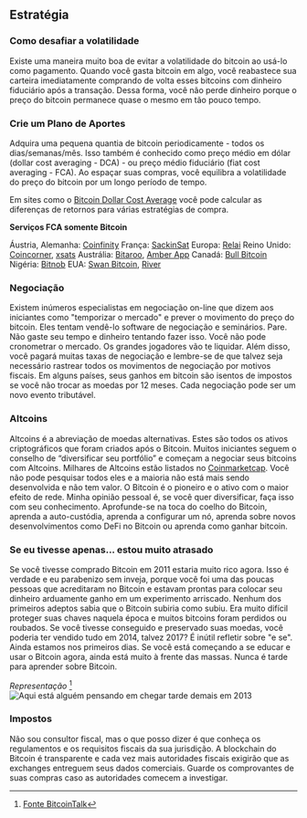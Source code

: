 ## Estratégia

### Como desafiar a volatilidade
Existe uma maneira muito boa de evitar a volatilidade do bitcoin ao usá-lo como pagamento. Quando você gasta bitcoin em algo, você reabastece sua carteira imediatamente comprando de volta esses bitcoins com dinheiro fiduciário após a transação. Dessa forma, você não perde dinheiro porque o preço do bitcoin permanece quase o mesmo em tão pouco tempo.

### Crie um Plano de Aportes
Adquira uma pequena quantia de bitcoin periodicamente - todos os dias/semanas/mês. Isso também é conhecido como preço médio em dólar (dollar cost averaging - DCA) - ou preço médio fiduciário (fiat cost averaging - FCA). Ao espaçar suas compras, você equilibra a volatilidade do preço do bitcoin por um longo período de tempo.

Em sites como o [Bitcoin Dollar Cost Average](https://www.bitcoindollarcostaverage.com/) você pode calcular as diferenças de retornos para várias estratégias de compra.

**Serviços FCA somente Bitcoin**

Áustria, Alemanha: [Coinfinity](https://coinfinity.co/sparplan/?ref=6716)
França: [SackinSat](https://www.stackinsat.com/)
Europa: [Relai](https://relai.ch/)
Reino Unido: [Coincorner](https://www.coincorner.com/), [xsats](https://xsats.com/)
Austrália: [Bitaroo](https://support.bitaroo.com.au/hc/en-au/articles/360042838874-Recurring-Buy-DCA-), [Amber App](https://amber.app/)
Canadá: [Bull Bitcoin](https://bullbitcoin.com/)
Nigéria: [Bitnob](https://bitnob.com/)
EUA: [Swan Bitcoin](https://www.swanbitcoin.com/), [River](https://river.com/)

### Negociação
Existem inúmeros especialistas em negociação on-line que dizem aos iniciantes como "temporizar o mercado" e prever o movimento do preço do bitcoin. Eles tentam vendê-lo software de negociação e seminários. Pare. Não gaste seu tempo e dinheiro tentando fazer isso. Você não pode cronometrar o mercado. Os grandes jogadores vão te liquidar. Além disso, você pagará muitas taxas de negociação e lembre-se de que talvez seja necessário rastrear todos os movimentos de negociação por motivos fiscais. Em alguns países, seus ganhos em bitcoin são isentos de impostos se você não trocar as moedas por 12 meses. Cada negociação pode ser um novo evento tributável.

### Altcoins
Altcoins é a abreviação de moedas alternativas. Estes são todos os ativos criptográficos que foram criados após o Bitcoin. Muitos iniciantes seguem o conselho de “diversificar seu portfólio” e começam a negociar seus bitcoins com Altcoins. Milhares de Altcoins estão listados no [Coinmarketcap](https://coinmarketcap.com/). Você não pode pesquisar todos eles e a maioria não está mais sendo desenvolvida e não tem valor. O Bitcoin é o pioneiro e o ativo com o maior efeito de rede. Minha opinião pessoal é, se você quer diversificar, faça isso com seu conhecimento. Aprofunde-se na toca do coelho do Bitcoin, aprenda a auto-custódia, aprenda a configurar um nó, aprenda sobre novos desenvolvimentos como DeFi no Bitcoin ou aprenda como ganhar bitcoin.

### Se eu tivesse apenas... estou muito atrasado
Se você tivesse comprado Bitcoin em 2011 estaria muito rico agora. Isso é verdade e eu parabenizo sem inveja, porque você foi uma das poucas pessoas que acreditaram no Bitcoin e estavam prontas para colocar seu dinheiro arduamente ganho em um experimento arriscado. Nenhum dos primeiros adeptos sabia que o Bitcoin subiria como subiu. Era muito difícil proteger suas chaves naquela época e muitos bitcoins foram perdidos ou roubados. Se você tivesse conseguido e preservado suas moedas, você poderia ter vendido tudo em 2014, talvez 2017? É inútil refletir sobre "e se". Ainda estamos nos primeiros dias. Se você está começando a se educar e usar o Bitcoin agora, ainda está muito à frente das massas. Nunca é tarde para aprender sobre Bitcoin.

*Representação* [^73]
![Aqui está alguém pensando em chegar tarde demais em 2013](resources/_too-late.png)

### Impostos
Não sou consultor fiscal, mas o que posso dizer é que conheça os regulamentos e os requisitos fiscais da sua jurisdição. A blockchain do Bitcoin é transparente e cada vez mais autoridades fiscais exigirão que as exchanges entreguem seus dados comerciais. Guarde os comprovantes de suas compras caso as autoridades comecem a investigar.

[^73]: [Fonte BitcoinTalk](https://bitcointalk.org/index.php?topic=170725.0)
